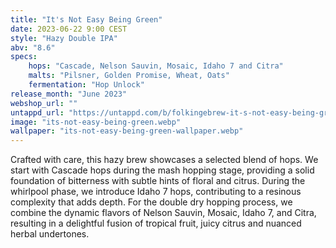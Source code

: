 ```yaml
---
title: "It's Not Easy Being Green"
date: 2023-06-22 9:00 CEST
style: "Hazy Double IPA"
abv: "8.6"
specs:
    hops: "Cascade, Nelson Sauvin, Mosaic, Idaho 7 and Citra"
    malts: "Pilsner, Golden Promise, Wheat, Oats"
    fermentation: "Hop Unlock"
release_month: "June 2023"
webshop_url: ""
untappd_url: "https://untappd.com/b/folkingebrew-it-s-not-easy-being-green/5399126"
image: "its-not-easy-being-green.webp"
wallpaper: "its-not-easy-being-green-wallpaper.webp"
---
```


Crafted with care, this hazy brew showcases a selected blend of hops. We start with Cascade hops during the mash hopping stage, providing a solid foundation of bitterness with subtle hints of floral and citrus. During the whirlpool phase, we introduce Idaho 7 hops, contributing to a resinous complexity that adds depth. For the double dry hopping process, we combine the dynamic flavors of Nelson Sauvin, Mosaic, Idaho 7, and Citra, resulting in a delightful fusion of tropical fruit, juicy citrus and nuanced herbal undertones.
